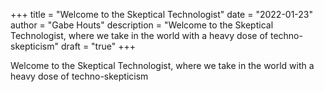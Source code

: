 +++
title = "Welcome to the Skeptical Technologist"
date = "2022-01-23"
author = "Gabe Houts"
description = "Welcome to the Skeptical Technologist, where we take in the world with a heavy dose of techno-skepticism"
draft = "true"
+++

Welcome to the Skeptical Technologist, where we take in the world with a heavy dose of techno-skepticism